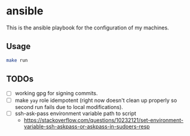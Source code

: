 # ansible

This is the ansible playbook for the configuration of my machines.

## Usage

```bash
make run
```

## TODOs

- [ ] working gpg for signing commits.
- [ ] make `yay` role idempotent (right now doesn't clean up properly so second run fails due to local modifications).
- [ ] ssh-ask-pass environment variable path to script
  - https://stackoverflow.com/questions/10232121/set-environment-variable-ssh-askpass-or-askpass-in-sudoers-resp
